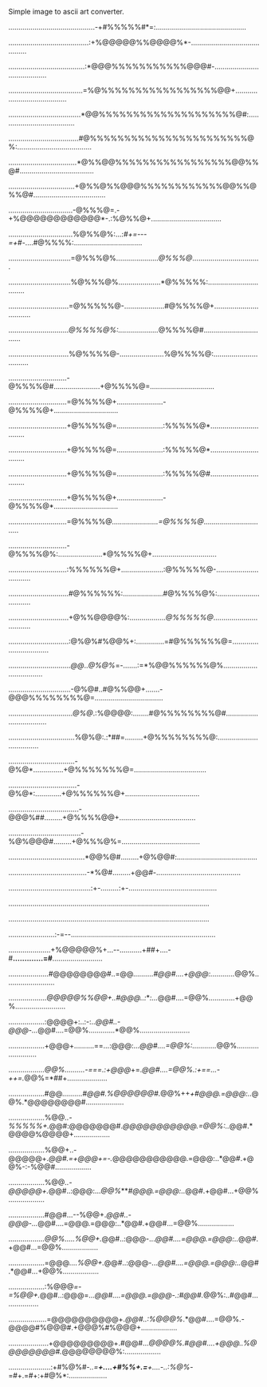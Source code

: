 Simple image to ascii art converter.

...........................................-+#%%%%%#*=:.............................................

........................................:+%@@@@@%%@@@@%*-...........................................

......................................:*@@@%%%%%%%%%%%@@@#-.........................................

.....................................=%@%%%%%%%%%%%%%%%%%@@+........................................

....................................*@@%%%%%%%%%%%%%%%%%%%%@#:......................................

...................................#@%%%%%%%%%%%%%%%%%%%%%%%@%:.....................................

..................................*@%%@@%%%%%%%%%%%%%%%%%@@%%@#.....................................

.................................+@%%@%%@@@%%%%%%%%%%%%@@%%@%%@#....................................

................................-@%%%@=.-+%@@@@@@@@@@@@*-.:%@%%@+...................................

................................%@%%@%:...:*#+=---=+*#-....#@%%%%:..................................

...............................=@%%%@%.....................*@%%%@*..................................

...............................%@%%%@%.....................*@%%%%%:.................................

..............................=@%%%%%@-....................#@%%%%@+.................................

..............................*@%%%%@%:....................*@%%%%@#.................................

..............................%@%%%%@-......................%@%%%%@:................................

.............................-@%%%%@#.......................+@%%%%@=................................

.............................=@%%%%@+.......................-@%%%%@+................................

.............................+@%%%%@=.......................:%%%%%@*................................

.............................+@%%%%@=.......................:%%%%%@*................................

.............................+@%%%%@=.......................:%%%%%@#................................

.............................+@%%%%@+.......................-@%%%%@*................................

.............................=@%%%%@*.......................=@%%%%@*................................

.............................-@%%%%@%:......................*@%%%%@+................................

.............................:%%%%%%@+.....................:@%%%%%@-................................

..............................#@%%%%%%:....................#@%%%%@%:................................

..............................+@%%@@@@%:..................*@%%%%%@*.................................

..............................:@%@%#%@@%+:..............=#@%%%%%%@=.................................

...............................*@@*..*@%@%*=-.......:=*%@@%%%%%%@%..................................

...............................-@%@#..#@%%@@+.......-@@@%%%%%%%%@=..................................

................................*@%@*.:%@@@@:........#@%%%%%%%%@#...................................

.................................%@%@:.:*##=.........+@%%%%%%%%@:...................................

.................................-@%@*...............+@%%%%%%%@=....................................

..................................-@%@*:.............+@%%%%%%@+.....................................

...................................-@@@%#*#*.........+@%%%%@@+......................................

....................................-%@%@@@#.........+@%%%@%=.......................................

......................................*@@%@#.........+@%@@#:........................................

.......................................-*%@#.........+@@#-..........................................

.........................................:+-.........:+-............................................

....................................................................................................

....................................................................................................

.......................:-=--........................................................................

.....................+%@@@@@%+...--...........+##+....-#**.............=#**.........................

....................#@@@@@@@@#..=@@*..........#@@#....+@@@:............*@@%.........................

...................*@@@@@%%@@+..#@@@..:***:...*@@#....=@@%.............+@@%.........................

..................:@@@@+:..:-:..*@@#..-@@@-...*@@#....=@@%.............*@@%.........................

..................+@@@+..........==...:@@@:...*@@#....=@@%:............*@@%.........................

..................*@@%..........-===.:+@@@*+=.*@@#....=@@%.:+==...-++=.*@@%=*##+....................

..................#@@*..........#@@#.%@@@@@@#.*@@%++*+#@@@.=@@@:..*@@%.*@@@@@@@@#...................

..................%@@*..-%%%%%+.*@@#:@@@@@@@#.*@@@@@@@@@@@.=@@%:..*@@#.*@@@@%@@@@+..................

..................%@@+..-@@@@@+.*@@#.=+@@@+=-.*@@@@@@@@@@@.=@@@:..*@@#.+@@%-:-%@@#..................

..................%@@*..-@@@@@+.*@@#..:@@@:...*@@%****#@@@.=@@@:..*@@#.+@@#...+@@%..................

..................#@@#...--%@@+.*@@#..-@@@-...*@@#....=@@@.=@@@:..*@@#.+@@#...=@@%..................

..................*@@%.....%@@+.*@@#..:@@@-...*@@#....=@@@.=@@@:..*@@#.+@@#...=@@%..................

..................=@@@*....%@@+.*@@#..:@@@-...*@@#....=@@@.=@@@:..*@@#.*@@#...+@@%..................

..................:%@@@*=-=%@@+.*@@#..:@@@=...*@@#....=@@@.=@@@-.:#@@#.*@@%:..#@@#..................

...................=@@@@@@@@@@+.*@@#..:%@@@%*.*@@#....=@@%.-@@@@#%@@@#.+@@@%#%@@@+..................

....................+@@@@@@@@@+.#@@#...*@@@@%.#@@#....+@@@..%@@@@@@@@#.*@@@@@@@@%:..................

.....................:+#%@%#*-..=**+....+#%%+.=**+....-***..:*%@%*-=#+.=#+:+#@%*:...................

